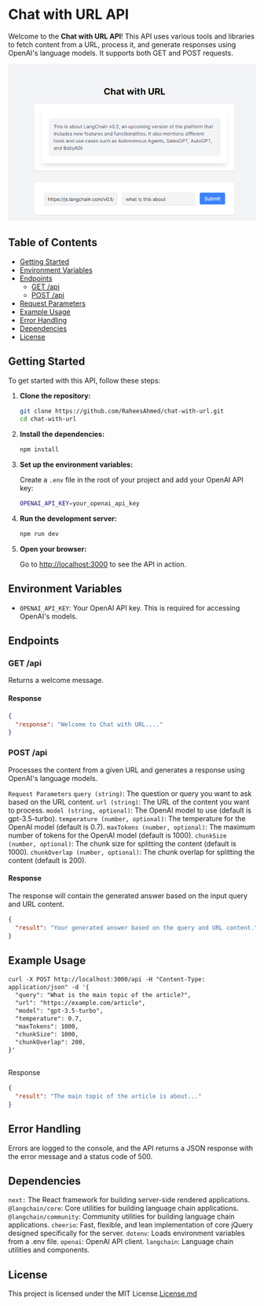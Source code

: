 # Chat with URL API

Welcome to the **Chat with URL API**! This API uses various tools and libraries to fetch content from a URL, process it, and generate responses using OpenAI's language models. It supports both GET and POST requests.

![Chat with URL](public/chat%20with%20url.PNG)

## Table of Contents

- [Getting Started](#getting-started)
- [Environment Variables](#environment-variables)
- [Endpoints](#endpoints)
  - [GET /api](#get-api)
  - [POST /api](#post-api)
- [Request Parameters](#request-parameters)
- [Example Usage](#example-usage)
- [Error Handling](#error-handling)
- [Dependencies](#dependencies)
- [License](#license)

## Getting Started

To get started with this API, follow these steps:

1. **Clone the repository:**

   ```bash
   git clone https://github.com/RaheesAhmed/chat-with-url.git
   cd chat-with-url
   ```

2. **Install the dependencies:**

   ```bash
   npm install
   ```

3. **Set up the environment variables:**

   Create a `.env` file in the root of your project and add your OpenAI API key:

   ```bash
   OPENAI_API_KEY=your_openai_api_key
   ```

4. **Run the development server:**

   ```bash
   npm run dev
   ```

5. **Open your browser:**

   Go to [http://localhost:3000](http://localhost:3000) to see the API in action.

## Environment Variables

- `OPENAI_API_KEY`: Your OpenAI API key. This is required for accessing OpenAI's models.

## Endpoints

### GET /api

Returns a welcome message.

#### Response

```json
{
  "response": "Welcome to Chat with URL...."
}
```

### POST /api

Processes the content from a given URL and generates a response using OpenAI's language models.

`Request Parameters`
`query (string)`: The question or query you want to ask based on the URL content.
`url (string)`: The URL of the content you want to process.
`model (string, optional)`: The OpenAI model to use (default is gpt-3.5-turbo).
`temperature (number, optional)`: The temperature for the OpenAI model (default is 0.7).
`maxTokens (number, optional)`: The maximum number of tokens for the OpenAI model (default is 1000).
`chunkSize (number, optional)`: The chunk size for splitting the content (default is 1000).
`chunkOverlap (number, optional)`: The chunk overlap for splitting the content (default is 200).

#### Response

The response will contain the generated answer based on the input query and URL content.

```json
{
  "result": "Your generated answer based on the query and URL content."
}
```

## Example Usage

```
curl -X POST http://localhost:3000/api -H "Content-Type: application/json" -d '{
  "query": "What is the main topic of the article?",
  "url": "https://example.com/article",
  "model": "gpt-3.5-turbo",
  "temperature": 0.7,
  "maxTokens": 1000,
  "chunkSize": 1000,
  "chunkOverlap": 200,
}'


```

Response

```json
{
  "result": "The main topic of the article is about..."
}
```

## Error Handling

Errors are logged to the console, and the API returns a JSON response with the error message and a status code of 500.

## Dependencies

`next:` The React framework for building server-side rendered applications.
`@langchain/core`: Core utilities for building language chain applications.
`@langchain/community`: Community utilities for building language chain applications.
`cheerio`: Fast, flexible, and lean implementation of core jQuery designed specifically for the server.
`dotenv`: Loads environment variables from a .env file.
`openai`: OpenAI API client.
`langchain`: Language chain utilities and components.

## License

This project is licensed under the MIT License.[License.md](License.md)
